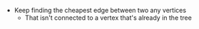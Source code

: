 - Keep finding the cheapest edge between two any vertices
	- That isn't connected to a vertex that's already in the tree